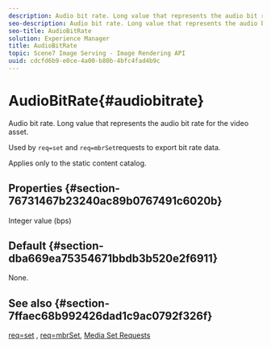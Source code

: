 ```yaml
---
description: Audio bit rate. Long value that represents the audio bit rate for the video asset.
seo-description: Audio bit rate. Long value that represents the audio bit rate for the video asset.
seo-title: AudioBitRate
solution: Experience Manager
title: AudioBitRate
topic: Scene7 Image Serving - Image Rendering API
uuid: cdcfd6b9-e0ce-4a00-b80b-4bfc4fad4b9c
---
```


# AudioBitRate{#audiobitrate}

Audio bit rate. Long value that represents the audio bit rate for the video asset.

Used by `req=set` and `req=mbrSet`requests to export bit rate data.

Applies only to the static content catalog.

## Properties {#section-76731467b23240ac89b0767491c6020b}

Integer value (bps)

## Default {#section-dba669ea75354671bbdb3b520e2f6911}

None.

## See also {#section-7ffaec68b992426dad1c9ac0792f326f}

[req=set](../../../../../is-api/http-ref/image-serving-api-ref/c-http-protocol-reference/c-command-reference/r-req/r-set.md#reference-2cac1a03eaf44a7986e18f2898384f98) , [req=mbrSet](../../../../../is-api/http-ref/image-serving-api-ref/c-http-protocol-reference/c-command-reference/r-req/r-mbrset.md#reference-603d75babde74508a878c27bd4cced73), [Media Set Requests](../../../../../is-api/http-ref/image-serving-api-ref/c-http-protocol-reference/c-syntax-and-features/r-media-set-requests.md#reference-f2f2aa11208b47609fe17848d3b86a0b) 
